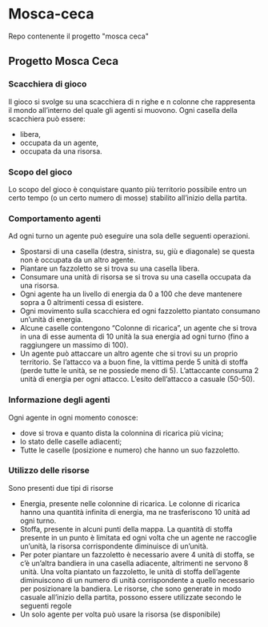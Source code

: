 # Mosca-ceca
Repo contenente il progetto "mosca ceca"


## Progetto Mosca Ceca
### Scacchiera di gioco
Il gioco si svolge su una scacchiera di n righe e n colonne che rappresenta il mondo all’interno del quale gli agenti si muovono.
Ogni casella della scacchiera può essere:
- libera,
- occupata da un agente,
- occupata da una risorsa.
### Scopo del gioco
Lo scopo del gioco è conquistare quanto più territorio possibile entro un certo tempo (o un certo numero di mosse) stabilito all’inizio della partita.
### Comportamento agenti
Ad ogni turno un agente può eseguire una sola delle seguenti operazioni.
- Spostarsi di una casella (destra, sinistra, su, giù e diagonale) se questa non è occupata da un altro agente.
- Piantare un fazzoletto se si trova su una casella libera.
- Consumare una unità di risorsa se si trova su una casella occupata da una risorsa.
- Ogni agente ha un livello di energia da 0 a 100 che deve mantenere sopra a 0 altrimenti cessa di esistere.
- Ogni movimento sulla scacchiera ed ogni fazzoletto piantato consumano un’unità di energia.
- Alcune caselle contengono “Colonne di ricarica”, un agente che si trova in una di esse aumenta di 10 unità la sua energia ad ogni turno (fino a raggiungere un massimo di 100).
- Un agente può attaccare un altro agente che si trovi su un proprio territorio. Se l’attacco va a buon fine, la vittima perde 5 unità di stoffa (perde tutte le unità, se ne possiede meno di 5). L’attaccante consuma 2 unità di energia per ogni attacco. L’esito dell’attacco a casuale (50-50).
### Informazione degli agenti
Ogni agente in ogni momento conosce:
- dove si trova e quanto dista la colonnina di ricarica più vicina;
- lo stato delle caselle adiacenti;
- Tutte le caselle (posizione e numero) che hanno un suo fazzoletto.
### Utilizzo delle risorse
Sono presenti due tipi di risorse
- Energia, presente nelle colonnine di ricarica. Le colonne di ricarica hanno una quantità infinita di energia, ma ne trasferiscono 10 unità ad ogni turno.
- Stoffa, presente in alcuni punti della mappa. La quantità di stoffa presente in un punto è limitata ed ogni volta che un agente ne raccoglie un’unità, la risorsa corrispondente diminuisce di un’unità.
- Per poter piantare un fazzoletto è necessario avere 4 unità di stoffa, se c’è un’altra bandiera in una casella adiacente, altrimenti ne servono 8 unità. Una volta piantato un fazzoletto, le unità di stoffa dell’agente diminuiscono di un numero di unità corrispondente a quello necessario per posizionare la bandiera.
Le risorse, che sono generate in modo casuale all’inizio della partita, possono essere utilizzate secondo le seguenti regole
- Un solo agente per volta può usare la risorsa (se disponibile)


